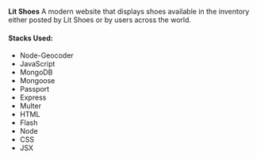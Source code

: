 <b>Lit Shoes</b>
A modern website that displays shoes available in the inventory either posted by Lit Shoes or by users across the world.

<h4>Stacks Used:</h4>
<ul>
  <li>Node-Geocoder</li>
  <li>JavaScript</li>
  <li>MongoDB</li>
  <li>Mongoose</li>
  <li>Passport</li>
  <li>Express</li>
  <li>Multer</li>
  <li>HTML</li>
  <li>Flash</li>
  <li>Node</li>
  <li>CSS</li>
  <li>JSX</li>
</ul>

